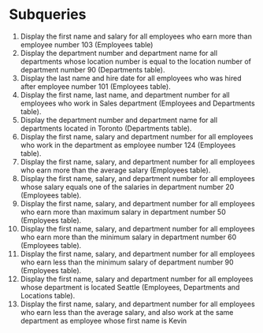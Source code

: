 Subqueries
==========

1. Display the first name and salary for all employees who earn more than employee number 103 (Employees table)
2. Display the department number and department name for all departments whose location number is equal to the location number of department number 90 (Departments table).
3. Display the last name and hire date for all employees who was hired after employee number 101 (Employees table).
4. Display the first name, last name, and department number for all employees who work in Sales department (Employees and Departments table).
4. Display the department number and department name for all departments located in Toronto (Departments table).
4. Display the first name, salary and department number for all employees who work in the department as employee number 124 (Employees table).
4. Display the first name, salary, and department number for all employees who earn more than the average salary (Employees table).
4. Display the first name, salary, and department number for all employees whose salary equals one of the salaries in department number 20 (Employees table).
4. Display the first name, salary, and department number for all employees who earn more than maximum salary in department number 50 (Employees table).
4. Display the first name, salary, and department number for all employees who earn more than the minimum salary in department number 60 (Employees table).
4. Display the first name, salary, and department number for all employees who earn less than the minimum salary of department number 90 (Employees table).
4. Display the first name, salary and department number for all employees whose department is located Seattle (Employees, Departments and Locations table).
4. Display the first name, salary, and department number for all employees who earn less than the average salary, and also work at the same department as employee whose first name is Kevin